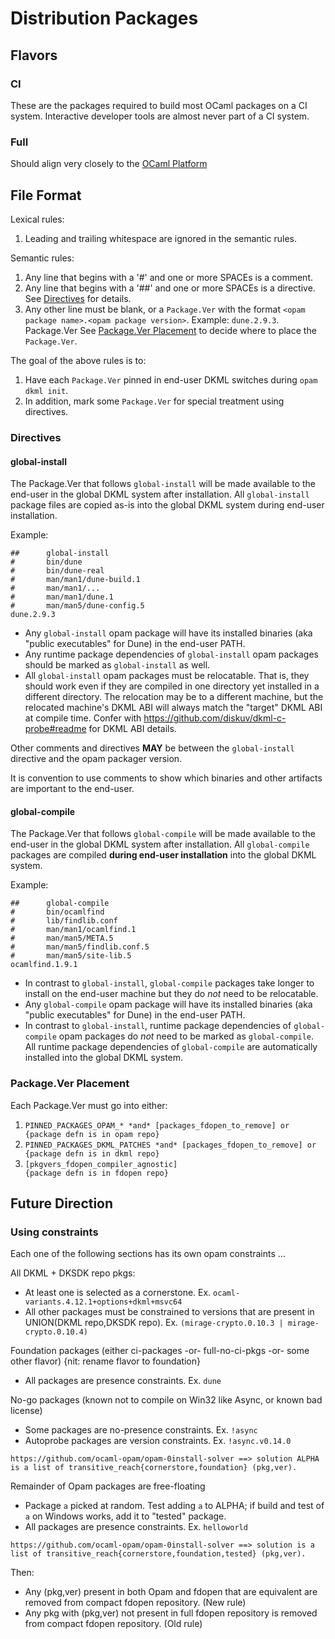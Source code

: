 # Distribution Packages

## Flavors

### CI

These are the packages required to build most OCaml packages on a CI system.
Interactive developer tools are almost never part of a CI system.

### Full

Should align very closely to the [OCaml Platform](https://ocaml.org/docs/platform)

## File Format

Lexical rules:
1. Leading and trailing whitespace are ignored in the semantic rules.

Semantic rules:
1. Any line that begins with a '#' and one or more SPACEs is a comment.
2. Any line that begins with a '##' and one or more SPACEs is a directive. See [Directives](#directives)
   for details.
3. Any other line must be blank, or a `Package.Ver` with the format
   `<opam package name>.<opam package version>`. Example: `dune.2.9.3`.
   Package.Ver
   See [Package.Ver Placement](#packagever-placement) to decide where to place the
   `Package.Ver`.

The goal of the above rules is to:
1. Have each `Package.Ver` pinned in end-user DKML switches during `opam dkml init`.
2. In addition, mark some `Package.Ver` for special treatment using directives.

### Directives

#### global-install

The Package.Ver that follows `global-install` will be made available
to the end-user in the global DKML system after installation. All `global-install`
package files are copied as-is into the global DKML system during end-user
installation.

Example:

```
##      global-install
#       bin/dune
#       bin/dune-real
#       man/man1/dune-build.1
#       man/man1/...
#       man/man1/dune.1
#       man/man5/dune-config.5
dune.2.9.3
```

* Any `global-install` opam package will have its installed binaries (aka "public executables"
  for Dune) in the end-user PATH.
* Any runtime package dependencies of `global-install` opam packages should be marked as
  `global-install` as well.
* All `global-install` opam packages must be relocatable. That is, they should work
  even if they are compiled in one directory yet installed in a different directory.
  The relocation may be to a different machine, but the relocated machine's DKML ABI
  will always match the "target" DKML ABI at compile time. Confer with
  https://github.com/diskuv/dkml-c-probe#readme for DKML ABI details.

Other comments and directives **MAY** be between the `global-install` directive
and the opam packager version.

It is convention to use comments to show which binaries and other artifacts are important
to the end-user.

#### global-compile

The Package.Ver that follows `global-compile` will be made available
to the end-user in the global DKML system after installation. All `global-compile`
packages are compiled **during end-user installation** into the global DKML
system.

Example:

```
##      global-compile
#       bin/ocamlfind
#       lib/findlib.conf
#       man/man1/ocamlfind.1
#       man/man5/META.5
#       man/man5/findlib.conf.5
#       man/man5/site-lib.5
ocamlfind.1.9.1
```

* In contrast to `global-install`, `global-compile` packages take longer to install
  on the end-user machine but they do _not_ need to be relocatable.
* Any `global-compile` opam package will have its installed binaries (aka "public executables"
  for Dune) in the end-user PATH.
* In contrast to `global-install`, runtime package dependencies of `global-compile` opam packages
  do _not_ need to be marked as `global-compile`. All runtime package dependencies of
  `global-compile` are automatically installed into the global DKML system.

### Package.Ver Placement

Each Package.Ver must go into either:

1. `PINNED_PACKAGES_OPAM_* *and* [packages_fdopen_to_remove] or        {package defn is in opam repo}`
2. `PINNED_PACKAGES_DKML_PATCHES *and* [packages_fdopen_to_remove] or  {package defn is in dkml repo}`
3. `[pkgvers_fdopen_compiler_agnostic]                                 {package defn is in fdopen repo}`

## Future Direction

### Using constraints

Each one of the following sections has its own opam constraints ...

All DKML + DKSDK repo pkgs:
* At least one is selected as a cornerstone. Ex. `ocaml-variants.4.12.1+options+dkml+msvc64`
* All other packages must be constrained to versions that are present in UNION(DKML repo,DKSDK repo). Ex. `(mirage-crypto.0.10.3 | mirage-crypto.0.10.4)`

Foundation packages (either ci-packages -or- full-no-ci-pkgs -or- some other flavor) {nit: rename flavor to foundation}
* All packages are presence constraints. Ex. `dune`

No-go packages (known not to compile on Win32 like Async, or known bad license)
* Some packages are no-presence constraints. Ex. `!async`
* Autoprobe packages are version constraints. Ex. `!async.v0.14.0`

`https://github.com/ocaml-opam/opam-0install-solver ==> solution ALPHA is a list of transitive_reach{cornerstore,foundation} (pkg,ver).`

Remainder of Opam packages are free-floating
* Package `a` picked at random. Test adding `a` to ALPHA; if build and test of `a` on Windows works, add it to "tested" package.
* All packages are presence constraints. Ex. `helloworld`

`https://github.com/ocaml-opam/opam-0install-solver ==> solution is a list of transitive_reach{cornerstore,foundation,tested} (pkg,ver).`

Then:
* Any (pkg,ver) present in both Opam and fdopen that are equivalent are removed from compact fdopen repository. (New rule)
* Any pkg with (pkg,ver) not present in full fdopen repository is removed from compact fdopen repository. (Old rule)
